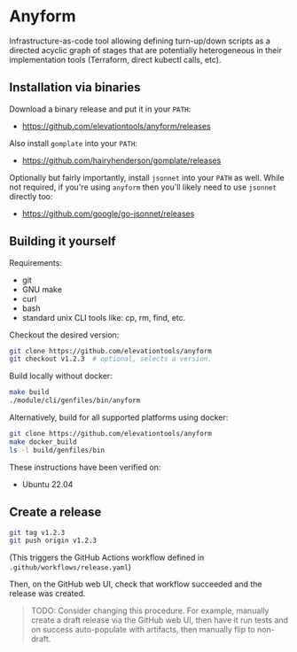 
# Anyform

Infrastructure-as-code tool allowing defining turn-up/down scripts as a directed
acyclic graph of stages that are potentially heterogeneous in their
implementation tools (Terraform, direct kubectl calls, etc).


## Installation via binaries

Download a binary release and put it in your `PATH`:
- https://github.com/elevationtools/anyform/releases

Also install `gomplate` into your `PATH`:
- https://github.com/hairyhenderson/gomplate/releases

Optionally but fairly importantly, install `jsonnet` into your `PATH` as well.
While not required, if you're using `anyform` then you'll likely need to use
`jsonnet` directly too:
- https://github.com/google/go-jsonnet/releases


## Building it yourself

Requirements:
- git
- GNU make
- curl
- bash
- standard unix CLI tools like: cp, rm, find, etc.

Checkout the desired version:
```bash
git clone https://github.com/elevationtools/anyform
git checkout v1.2.3  # optional, selects a version.
```

Build locally without docker:
```bash
make build
./module/cli/genfiles/bin/anyform
```

Alternatively, build for all supported platforms using docker:
```bash
git clone https://github.com/elevationtools/anyform
make docker_build
ls -l build/genfiles/bin
```

These instructions have been verified on:
- Ubuntu 22.04


## Create a release

```bash
git tag v1.2.3
git push origin v1.2.3
```
(This triggers the GitHub Actions workflow defined in
`.github/workflows/release.yaml`)

Then, on the GitHub web UI, check that workflow succeeded and the release was
created.

> TODO: Consider changing this procedure.  For example, manually create a draft
> release via the GitHub web UI, then have it run tests and on success
> auto-populate with artifacts, then manually flip to non-draft.


